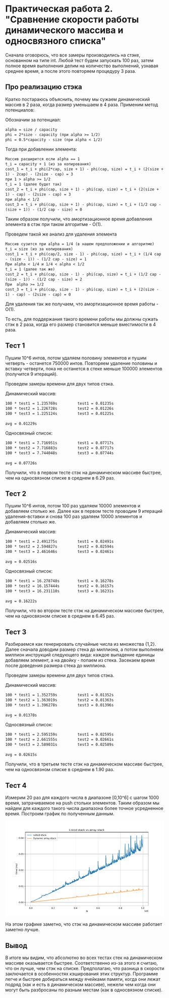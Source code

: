 # Практическая работа 2. "Сравнение скорости работы динамического массива и односвязного списка"

Сначала оговорюсь, что все замеры производились на стэке, основанном на типе int.
Любой тест будем запускать 100 раз, затем полное время выполнения делим на количество выполнений, узнавая среднее время, а после этого повторяем процедуру 3 раза.

## Про реализацию стэка

Кратко постараюсь объяснить, почему мы сужаем динамический массив в 2 раза, когда размер уменьшаем в 4 раза. Применим метод потенциалов:

Обозначим за потенциал:
```
alpha = size / capacity
phi = 2*size - capacity (при alpha >= 1/2)
phi = 0.5*capacity - size (при alpha < 1/2)
```

Тогда при добавлении элемента:
```
Массив расширится если alpha == 1
t_i = capacity + 1 (из за копирования)
cost_1 = t_i + phi(2*cap, size + 1) - phi(cap, size) = t_i + (2(size + 1) - 2cap) - (2size - cap) = 3
при 1 > alpha >= 1/2
t_i = 1 (далее будет так)
cost_2 = t_i + phi(cap, size + 1) - phi(cap, size) = t_i + (2(size + 1) - cap) - (2size - cap) = 3
при alpha < 1/2
cost_3 = t_i + phi(cap, size + 1) - phi(cap, size) = t_i + (1/2 cap - (size + 1)) - (1/2 cap - size) = 0
```
Таким образом получили, что амортизационное время добавления элемента в стэк при таком алгоритме - О(1).


Проведем такой же анализ для удаления элемента
```
Массив сузится при alpha = 1/4 (в нашем предположении и алгоритме)
t_i = size (из за копирования)
cost_1 = t_i + phi(cap/2, size - 1) - phi(cap, size) = t_i + (1/4 cap - (size - 1)) - (1/2 cap - size) = 1
При alpha < 1/4 и 1/4 < alpha < 1/2
t_i = 1 (далее так же)
cost_2 = t_i + phi(cap, size - 1) - phi(cap, size) = t_i + (1/2 cap - (size - 1)) - (1/2 cap - size) = 2
При  alpha >= 1/2
cost_3 = t_i + phi(cap, size - 1) - phi(cap, size) = t_i + (2(size - 1) - cap) - (2size - cap) = 0
```
Для удаления так же получаем, что амортизационное время работы - О(1).

То есть, для поддержания такого времени работы мы должны сужать стэк в 2 раза, когда его размер становится меньше вместимости в 4 раза.

## Тест 1

Пушим  10^6 интов, потом удаляем половину элементов и пушим четверть - останется 750000 интов. Повторяем удаление половины и вставку четверти, пока не останется в стеке меньше 100000 элементов (получится 9 итераций).

Проведем замеры времени для двух типов стэка.

Динамический массив:
```
100 * test1 = 1.235769s         test1 = 0.01235s
100 * test2 = 1.226728s         test2 = 0.01226s
100 * test3 = 1.225124s         test3 = 0.01225s

avg = 0.01229s
```

Односвязный список:
```
100 * test1 = 7.716951s         test1 = 0.07717s
100 * test2 = 7.716883s         test2 = 0.07717s
100 * test3 = 7.744048s         test3 = 0.07744s

avg = 0.07726s
```

Получили, что в первом тесте стэк на динамическом массиве быстрее, чем на односвязном списке в среднем в 6.29 раз.

## Тест 2

Пушим  10^6 интов, потом 100 раз удаляем 10000 элементов и добавляем столько же. Далее как в первом тесте проводим 9 итераций удаления-вставки и снова 100 раз удаляем 10000 элементов и добавляем столько же.

Динамический массив:
```
100 * test1 = 2.491275s         test1 = 0.02491s
100 * test2 = 2.594827s         test2 = 0.02594s
100 * test3 = 2.461646s         test3 = 0.02461s

avg = 0.02516s
```

Односвязный список:
```
100 * test1 = 16.278748s        test1 = 0.16278s
100 * test2 = 16.157444s        test2 = 0.16157s
100 * test3 = 16.231110s        test3 = 0.16231s

avg = 0.16222s
```

Получили, что во втором тесте стэк на динамическом массиве быстрее, чем на односвязном списке в среднем в 6.45 раз.

## Тест 3

Разбираемся как генерировать случайные числа из множества {1,2}. Далее сначала доводим размер стека до миллиона, а потом выполняем миллион инструкций следующего вида: каждое выпадение единицы добавляем элемент, а на двойку - попаем из стека. Засекаем время после доведения размера стека до миллиона.

Проведем замеры времени для двух типов стэка.

Динамический массив:
```
100 * test1 = 1.352759s         test1 = 0.01352s
100 * test2 = 1.363019s         test2 = 0.01363s
100 * test3 = 1.396278s         test3 = 0.01396s

avg = 0.01370s
```

Односвязный список:
```
100 * test1 = 2.595159s         test1 = 0.02595s
100 * test2 = 2.661555s         test2 = 0.02661s
100 * test3 = 2.589031s         test3 = 0.02589s

avg = 0.02615s
```

Получили, что в третьем тесте стэк на динамическом массиве быстрее, чем на односвязном списке в среднем в 1.90 раз.

## Тест 4

Измерим 20 раз для каждого числа в диапазоне [0,10^6] с шагом 1000 время, затрачиваемое на push стольки элементов. Таким образом мы найдем для каждого такого числа диапазона более точное усредненное время. Построим график по полученным данным.

![](pictures/graphic.png)

На этом графике заметно, что стэк на динамическом массиве работает заметно лучше.

## Вывод

В итоге мы видим, что абсолютно во всех тестах стек на динамическом массиве оказывается быстрее. Соответственно из-за этого я считаю, что он лучше, чем стэк на списке. Предполагаю, что разница в скорости заключается в особенностях кэширования этих структур. Программе легче и быстрее добираться между ячейками памяти, когда они лежат подряд (как и есть в динамическом массиве), нежели чем когда они могут быть разбросаны по разным местам (как в односвязном списке).
